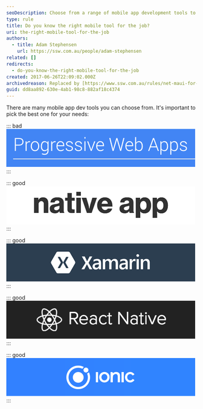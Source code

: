 ```yaml
---
seoDescription: Choose from a range of mobile app development tools to ensure a native experience on iOS and Android devices.
type: rule
title: Do you know the right mobile tool for the job?
uri: the-right-mobile-tool-for-the-job
authors:
  - title: Adam Stephensen
    url: https://ssw.com.au/people/adam-stephensen
related: []
redirects:
  - do-you-know-the-right-mobile-tool-for-the-job
created: 2017-06-26T22:09:02.000Z
archivedreason: Replaced by [https://www.ssw.com.au/rules/net-maui-for-xplat-ui](/rules/net-maui-for-xplat-ui)
guid: dd8aa892-630e-4ab1-98c8-882af18c4374
---
```


There are many mobile app dev tools you can choose from. It's important to pick the best one for your needs:

<!--endintro-->

::: bad  
![Bad Example - Personal Web Apps (PWAs) show enormous promise for the future but currently do not support iOS](pwa.png)  
:::

::: good  
![Figure: Good Example - Choose Native for the very best experience and if money is no object](native.png)  
:::

::: good  
![Figure: Good Example - Choose Xamarin if your team know C# & XAML and you need a native app](xamarin.png)  
:::

::: good  
![Figure: Good Example - Choose React Native if your team know React and you need native app feel without the development overhead](reactnative.png)  
:::

::: good  
![Figure: Good Example - Choose Ionic if you are building enterprise applications, need a web app + mobile app, or your team know Angular, React or Vue](ionic.png)  
:::
